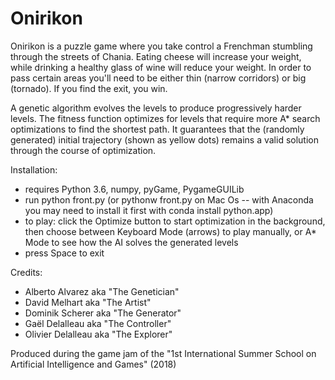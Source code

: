 # Onirikon

Onirikon is a puzzle game where you take control a Frenchman stumbling through the streets of Chania. Eating cheese will increase your weight, while drinking a healthy glass of wine will reduce your weight. In order to pass certain areas you'll need to be either thin (narrow corridors) or big (tornado). If you find the exit, you win.

A genetic algorithm evolves the levels to produce progressively harder levels.
The fitness function optimizes for levels that require more A* search optimizations to find the shortest path.
It guarantees that the (randomly generated) initial trajectory (shown as yellow dots) remains a valid solution through the course of optimization.

Installation:
- requires Python 3.6, numpy, pyGame, PygameGUILib
- run python front.py  (or pythonw front.py on Mac Os -- with Anaconda you may need to install it first with conda install python.app)
- to play: click the Optimize button to start optimization in the background, then choose between Keyboard Mode (arrows) to play manually, or A* Mode to see how the AI solves the generated levels
- press Space to exit

Credits:
- Alberto Alvarez aka "The Genetician"
- David Melhart aka "The Artist"
- Dominik Scherer aka "The Generator"
- Gaël Delalleau aka "The Controller"
- Olivier Delalleau aka "The Explorer"

Produced during the game jam of the "1st International Summer School on Artificial Intelligence and Games" (2018)

